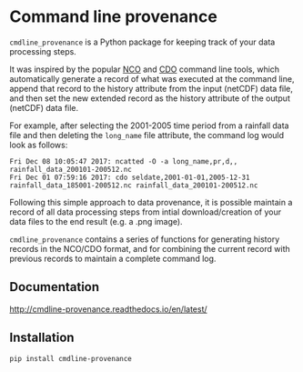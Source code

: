 # Command line provenance

`cmdline_provenance` is a Python package for keeping track of your data processing steps.

It was inspired by the popular [NCO](http://nco.sourceforge.net/)
and [CDO](https://code.mpimet.mpg.de/projects/cdo) command line tools,
which automatically generate a record of what was executed at the command line,
append that record to the history attribute from the input (netCDF) data file,
and then set the new extended record as the history attribute of the output (netCDF) data file.

For example, after selecting the 2001-2005 time period from a rainfall data file
and then deleting the `long_name` file attribute,
the command log would look as follows:
```
Fri Dec 08 10:05:47 2017: ncatted -O -a long_name,pr,d,, rainfall_data_200101-200512.nc
Fri Dec 01 07:59:16 2017: cdo seldate,2001-01-01,2005-12-31 rainfall_data_185001-200512.nc rainfall_data_200101-200512.nc
```
Following this simple approach to data provenance,
it is possible maintain a record of all data processing steps
from intial download/creation of your data files to the end result (e.g. a .png image).

`cmdline_provenance` contains a series of functions for generating history records in the NCO/CDO format,
and for combining the current record with previous records to maintain a complete command log.

## Documentation

http://cmdline-provenance.readthedocs.io/en/latest/

## Installation

```
pip install cmdline-provenance
```
